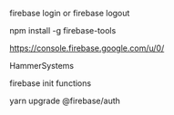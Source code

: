 firebase login  or  firebase logout

npm install -g firebase-tools


https://console.firebase.google.com/u/0/

HammerSystems


firebase init functions


yarn upgrade @firebase/auth